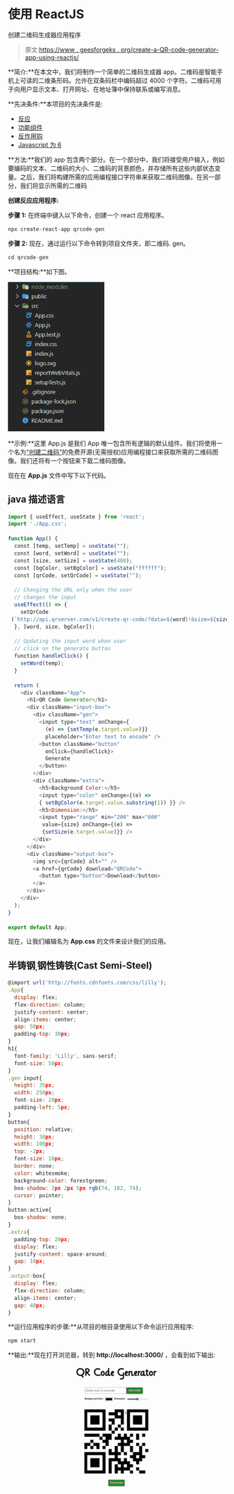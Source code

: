 # 使用 ReactJS

创建二维码生成器应用程序

> 原文:[https://www . geesforgeks . org/create-a-QR-code-generator-app-using-reactjs/](https://www.geeksforgeeks.org/create-a-qr-code-generator-app-using-reactjs/)

**简介:**在本文中，我们将制作一个简单的二维码生成器 app。二维码是智能手机上可读的二维条形码。允许在双条码栏中编码超过 4000 个字符。二维码可用于向用户显示文本、打开网址、在地址簿中保持联系或编写消息。

**先决条件:**本项目的先决条件是:

*   [反应](https://www.geeksforgeeks.org/react-js-introduction-working/)
*   [功能组件](https://www.geeksforgeeks.org/reactjs-functional-components/)
*   [反作用钩](https://www.geeksforgeeks.org/introduction-to-react-hooks/)
*   [Javascript 为 6](https://www.geeksforgeeks.org/introduction-to-es6/)

**方法:**我们的 app 包含两个部分。在一个部分中，我们将接受用户输入，例如要编码的文本、二维码的大小、二维码的背景颜色，并存储所有这些内部状态变量。之后，我们将构建所需的应用编程接口字符串来获取二维码图像。在另一部分，我们将显示所需的二维码

**创建反应应用程序:**

**步骤 1:** 在终端中键入以下命令，创建一个 react 应用程序。

```jsx
npx create-react-app qrcode-gen
```

**步骤 2:** 现在，通过运行以下命令转到项目文件夹，即二维码. gen。

```jsx
cd qrcode-gen
```

**项目结构:**如下图。

![](img/7b1c0c6117bd2b313b8b107e4c395399.png)

**示例:**这里 App.js 是我们 App 唯一包含所有逻辑的默认组件。我们将使用一个名为[“创建二维码”](https://goqr.me/api/doc/create-qr-code/#quickstart)的免费开源(无需授权)应用编程接口来获取所需的二维码图像。我们还将有一个按钮来下载二维码图像。

现在在 **App.js** 文件中写下以下代码。

## java 描述语言

```jsx
import { useEffect, useState } from 'react';
import './App.css';

function App() {
  const [temp, setTemp] = useState("");
  const [word, setWord] = useState("");
  const [size, setSize] = useState(400);
  const [bgColor, setBgColor] = useState("ffffff");
  const [qrCode, setQrCode] = useState("");

  // Changing the URL only when the user
  // changes the input
  useEffect(() => {
    setQrCode
 (`http://api.qrserver.com/v1/create-qr-code/?data=${word}!&size=${size}x${size}&bgcolor=${bgColor}`);
  }, [word, size, bgColor]);

  // Updating the input word when user
  // click on the generate button
  function handleClick() {
    setWord(temp);
  }

  return (
    <div className="App">
      <h1>QR Code Generator</h1>
      <div className="input-box">
        <div className="gen">
          <input type="text" onChange={
            (e) => {setTemp(e.target.value)}}
            placeholder="Enter text to encode" />
          <button className="button" 
            onClick={handleClick}>
            Generate
          </button>
        </div>
        <div className="extra">
          <h5>Background Color:</h5>
          <input type="color" onChange={(e) => 
          { setBgColor(e.target.value.substring(1)) }} />
          <h5>Dimension:</h5>
          <input type="range" min="200" max="600"
           value={size} onChange={(e) => 
           {setSize(e.target.value)}} />
        </div>
      </div>
      <div className="output-box">
        <img src={qrCode} alt="" />
        <a href={qrCode} download="QRCode">
          <button type="button">Download</button>
        </a>
      </div>
    </div>
  );
}

export default App;
```

现在，让我们编辑名为 **App.css** 的文件来设计我们的应用。

## 半铸钢ˌ钢性铸铁(Cast Semi-Steel)

```jsx
@import url('http://fonts.cdnfonts.com/css/lilly');
.App{
  display: flex;
  flex-direction: column;
  justify-content: center;
  align-items: center;
  gap: 50px;
  padding-top: 30px;
}
h1{
  font-family: 'Lilly', sans-serif;
  font-size: 50px;
}
.gen input{
  height: 35px;
  width: 250px;
  font-size: 20px;
  padding-left: 5px;
}
button{
  position: relative;
  height: 38px;
  width: 100px;
  top: -2px;
  font-size: 18px;
  border: none;
  color: whitesmoke;
  background-color: forestgreen;
  box-shadow: 2px 2px 5px rgb(74, 182, 74);
  cursor: pointer;
}
button:active{
  box-shadow: none;
}
.extra{
  padding-top: 20px;
  display: flex;
  justify-content: space-around;
  gap: 10px;
}
.output-box{
  display: flex;
  flex-direction: column;
  align-items: center;
  gap: 40px;
}
```

**运行应用程序的步骤:**从项目的根目录使用以下命令运行应用程序:

```jsx
npm start
```

**输出:**现在打开浏览器，转到 **http://localhost:3000/** ，会看到如下输出:

![](img/c97534055395673d06af1e2d7bb6723a.png)